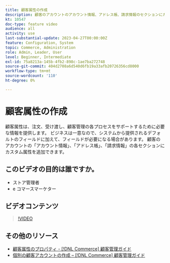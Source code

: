 ```yaml
---
title: 顧客属性の作成
description: 顧客のアカウントのアカウント情報、アドレス帳、請求情報のセクションにカスタム属性を追加する方法を説明します。
kt: 10547
doc-type: feature video
audience: all
activity: use
last-substantial-update: 2023-04-27T00:00:00Z
feature: Configuration, System
topic: Commerce, Administration
role: Admin, Leader, User
level: Beginner, Intermediate
exl-id: 75a8213a-145b-4fb2-898c-1ae7ba272748
source-git-commit: 404d2708a6d540d6fb19a33afb20726356cd8000
workflow-type: tm+mt
source-wordcount: '110'
ht-degree: 0%

---
```


# 顧客属性の作成

顧客属性は、注文、受け渡し、顧客管理の各プロセスをサポートするために必要な情報を提供します。 ビジネスは一意なので、システムから提供されるデフォルトのフィールドに加えて、フィールドが必要になる場合があります。 顧客のアカウントの「アカウント情報」、「アドレス帳」、「請求情報」の各セクションにカスタム属性を追加できます。

## このビデオの目的は誰ですか。

- ストア管理者
- e コマースマーケター

## ビデオコンテンツ

>[!VIDEO](https://video.tv.adobe.com/v/343661?quality=12&learn=on)

## その他のリソース

- [顧客属性のプロパティ - [!DNL Commerce] 顧客管理ガイド](https://experienceleague.adobe.com/docs/commerce-admin/customers/customer-accounts/attributes/attribute-properties.html)
- [個別の顧客アカウントの作成 –  [!DNL Commerce] 顧客管理ガイド](https://experienceleague.adobe.com/docs/commerce-admin/customers/customer-accounts/account-create.html)
